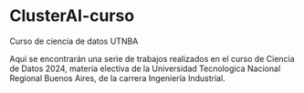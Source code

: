 # ClusterAI-curso
Curso de ciencia de datos UTNBA

Aquí se encontrarán una serie de trabajos realizados en el curso de Ciencia de Datos 2024, 
materia electiva de la Universidad Tecnologica Nacional Regional Buenos Aires, de la carrera Ingeniería Industrial.
